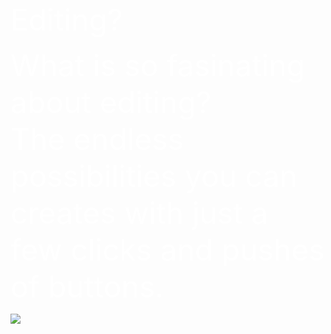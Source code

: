 <!DOCTYPE html>
<html>
<head>
<style>
body{ Background-image:url(https://static.pexels.com/photos/396547/pexels-photo-396547.jpeg)
</style>
 <tittle> 
<font Color="white" size="72"> 
Editing? 
 </font> 
 </tittle>
 </head>
<body>
<p> 
<font color = "white" size="14">
What is so fasinating about editing? <br/>The endless possibilities you can creates with just a few clicks and pushes of buttons.
</P>
</font>
</body>
<Img src="http://ww1.prweb.com/prfiles/2013/04/05/10606587/lightworks-mac-osx.jpg">
</html>


